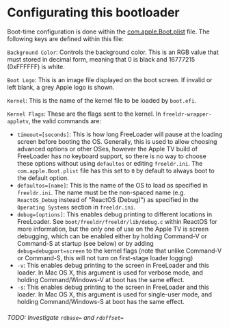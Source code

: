 # Configurating this bootloader

Boot-time configuration is done within the [com.apple.Boot.plist](USBData/com.apple.Boot.plist) file. The following
keys are defined within this file:

`Background Color`: Controls the background color. This is an RGB value that must stored in decimal form, meaning that 0
is black and 16777215 (0xFFFFFF) is white.

`Boot Logo`: This is an image file displayed on the boot screen. If invalid or left blank, a grey Apple logo is
shown.

`Kernel`: This is the name of the kernel file to be loaded by `boot.efi`.

`Kernel Flags`:  These are the flags sent to the kernel. In `freeldr-wrapper-appletv`, the valid commands are:

* `timeout=[seconds]`: This is how long FreeLoader will pause at the loading screen before booting the OS. Generally, 
this is used to allow choosing advanced options or other OSes, however the Apple TV build of FreeLoader has no keyboard
support, so there is no way to choose these options without using `defaultos` or editing `freeldr.ini`. The
`com.apple.Boot.plist` file has this set to `0` by default to always boot to the default option.
* `defaultos=[name]`: This is the name of the OS to load as specified in `freeldr.ini`. The name must be the non-spaced
name (e.g. `ReactOS_Debug` instead of "ReactOS (Debug)") as specified in the `Operating Systems` section in `freeldr.ini`.
* `debug=[options]`: This enables debug printing to different locations in FreeLoader. See
`boot/freeldr/freeldr/lib/debug.c` within ReactOS for more information, but the only one of use on the Apple TV is screen
debugging, which can be enabled either by holding Command-V or Command-S at startup (see below) or by adding
`debug=debugport=screen` to the kernel flags (note that unlike Command-V or Command-S, this will not turn on first-stage
loader logging)
* `-v`: This enables debug printing to the screen in FreeLoader and this loader. In Mac OS X, this argument is used for
verbose mode, and holding Command/Windows-V at boot has the same effect.
* `-s`: This enables debug printing to the screen in FreeLoader and this loader. In Mac OS X, this argument is used for
single-user mode, and holding Command/Windows-S at boot has the same effect.

###### *TODO: Investigate `rdbase=` and `rdoffset=`*